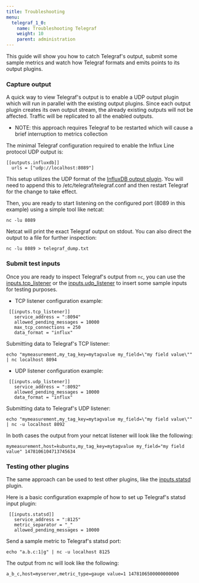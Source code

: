 ```yaml
---
title: Troubleshooting
menu:
  telegraf_1_0:
    name: Troubleshooting Telegraf
    weight: 10
    parent: administration
---
```


This guide will show you how to catch Telegraf's output, submit some sample metrics and watch how Telegraf formats and emits points to its output plugins.

### Capture output

A quick way to view Telegraf's output is to enable a UDP output plugin which will run in parallel with the existing output plugins. Since each output plugin creates its own output stream, the already existing outputs will not be affected. Traffic will be replicated to all the enabled outputs.

* NOTE: this approach requires Telegraf to be restarted which will cause a brief interruption to metrics collection

The minimal Telegraf configuration required to enable the Influx Line protocol UDP output is:

```
[[outputs.influxdb]]
  urls = ["udp://localhost:8089"] 
```

This setup utilizes the UDP format of the [InfluxDB output plugin](https://github.com/influxdata/telegraf/tree/master/plugins/outputs/influxdb).
You will need to append this to /etc/telegraf/telegraf.conf and then restart Telegraf for the change to take effect.

Then, you are ready to start listening on the configured port (8089 in this example) using a simple tool like netcat:

```
nc -lu 8089
```

Netcat will print the exact Telegraf output on stdout.
You can also direct the output to a file for further inspection:

```
nc -lu 8089 > telegraf_dump.txt
```

### Submit test inputs

Once you are ready to inspect Telegraf's output from `nc`, you can use the [inputs.tcp_listener](https://github.com/influxdata/telegraf/tree/master/plugins/inputs/tcp_listener) or the [inputs.udp_listener](https://github.com/influxdata/telegraf/tree/master/plugins/inputs/udp_listener) to insert some sample inputs for testing purposes.

* TCP listener configuration example:

```
 [[inputs.tcp_listener]]
   service_address = ":8094"
   allowed_pending_messages = 10000
   max_tcp_connections = 250
   data_format = "influx"
```

Submitting data to Telegraf's TCP listener:

```
echo "mymeasurement,my_tag_key=mytagvalue my_field=\"my field value\"" | nc localhost 8094
```

* UDP listener configuration example:

```
 [[inputs.udp_listener]]
   service_address = ":8092"
   allowed_pending_messages = 10000
   data_format = "influx"
```


Submitting data to Telegraf's UDP listener:

```
echo "mymeasurement,my_tag_key=mytagvalue my_field=\"my field value\"" | nc -u localhost 8092
```

In both cases the output from your netcat listener will look like the following:

```
mymeasurement,host=kubuntu,my_tag_key=mytagvalue my_field="my field value" 1478106104713745634
```

### Testing other plugins

The same approach can be used to test other plugins, like the [inputs.statsd](https://github.com/influxdata/telegraf/tree/master/plugins/inputs/statsd) plugin.

Here is a basic configuration exapmple of how to set up Telegraf's statsd input plugin:

```
 [[inputs.statsd]]
   service_address = ":8125"
   metric_separator = "_"
   allowed_pending_messages = 10000
```

Send a sample metric to Telegraf's statsd port:

```
echo "a.b.c:1|g" | nc -u localhost 8125
```

The output from nc will look like the following:

```
a_b_c,host=myserver,metric_type=gauge value=1 1478106500000000000
```
